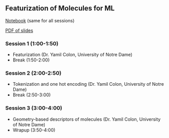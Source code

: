 ## Featurization of Molecules for ML

[Notebook](https://github.com/icomse/9th_workshop_ml_for_molecules/blob/main/Tuesday/Featurization.ipynb) (same for all sessions)

[PDF of slides](https://github.com/icomse/9th_workshop_ml_for_molecules/blob/main/Tuesday/Featurization.pdf)

### Session 1 (1:00-1:50)
* Featurization (Dr. Yamil Colon, University of Notre Dame) 
* Break (1:50-2:00)

### Session 2 (2:00-2:50)
* Tokenization and one hot encoding (Dr. Yamil Colon, University of Notre Dame)
* Break (2:50-3:00)

### Session 3 (3:00-4:00)
* Geometry-based descriptors of molecules (Dr. Yamil Colon, University of Notre Dame)
* Wrapup (3:50-4:00)
